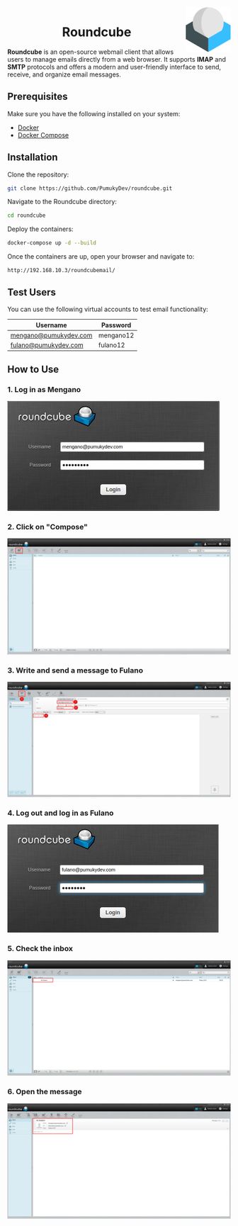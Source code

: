 <img src="./assets/roundcube.png" align="right" alt="pumuky_bot Telegram bot QR" width="20%">

<h1 align="center">Roundcube</h1>

**Roundcube** is an open-source webmail client that allows users to manage emails directly from a web browser. It supports **IMAP** and **SMTP** protocols and offers a modern and user-friendly interface to send, receive, and organize email messages.

## Prerequisites

Make sure you have the following installed on your system:

- [Docker](https://www.docker.com/)
- [Docker Compose](https://docs.docker.com/compose/)

## Installation

Clone the repository:

```bash
git clone https://github.com/PumukyDev/roundcube.git
```

Navigate to the Roundcube directory:

```bash
cd roundcube
```

Deploy the containers:

```bash
docker-compose up -d --build
```

Once the containers are up, open your browser and navigate to:

```
http://192.168.10.3/roundcubemail/
```

## Test Users

You can use the following virtual accounts to test email functionality:

| Username                  | Password  |
|---------------------------|-----------|
| mengano@pumukydev.com     | mengano12 |
| fulano@pumukydev.com      | fulano12  |


## How to Use

### 1. Log in as Mengano

![Login as Mengano](./assets/roundcube-login-mengano.jpg)

### 2. Click on "Compose"

![Compose button](./assets/roundcube-compose.jpg)

### 3. Write and send a message to Fulano

![Compose message](./assets/roundcube-mail.jpg)

### 4. Log out and log in as Fulano

![Login as Fulano](./assets/roundcube-login-fulano.jpg)

### 5. Check the inbox

![Inbox listing](./assets/roundcube-list-mail.jpg)

### 6. Open the message

![Read message](./assets/roundcube-show-mail.jpg)